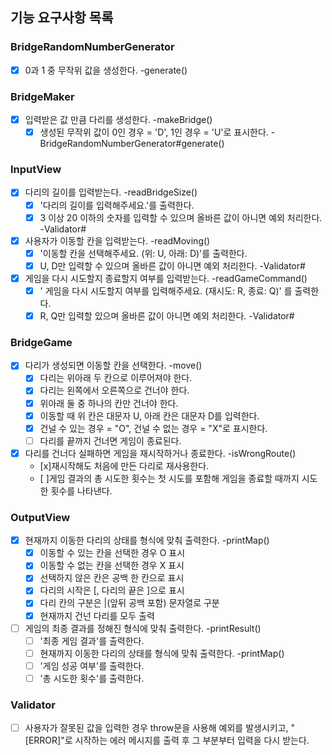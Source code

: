 ## 기능 요구사항 목록

### BridgeRandomNumberGenerator

- [x] 0과 1 중 무작위 값을 생성한다. -generate()

### BridgeMaker

- [x] 입력받은 값 만큼 다리를 생성한다. -makeBridge()
  - [x] 생성된 무작위 값이 0인 경우 = 'D', 1인 경우 = 'U'로 표시한다. -BridgeRandomNumberGenerator#generate()

### InputView

- [x] 다리의 길이를 입력받는다. -readBridgeSize()
  - [x] '다리의 길이를 입력해주세요.'를 출력한다.
  - [x] 3 이상 20 이하의 숫자를 입력할 수 있으며 올바른 값이 아니면 예외 처리한다. -Validator#
- [x] 사용자가 이동할 칸을 입력받는다. -readMoving()
  - [x] '이동할 칸을 선택해주세요. (위: U, 아래: D)'를 출력한다.
  - [x] U, D만 입력할 수 있으며 올바른 값이 아니면 예외 처리한다. -Validator#
- [x] 게임을 다시 시도할지 종료할지 여부를 입력받는다. -readGameCommand()
  - [x] ' 게임을 다시 시도할지 여부를 입력해주세요. (재시도: R, 종료: Q)' 를 출력한다.
  - [x] R, Q만 입력할 있으며 올바른 값이 아니면 예외 처리한다. -Validator#

### BridgeGame

- [x] 다리가 생성되면 이동할 칸을 선택한다. -move()
  - [x] 다리는 위아래 두 칸으로 이루어져야 한다.
  - [x] 다리는 왼쪽에서 오른쪽으로 건너야 한다.
  - [x] 위아래 둘 중 하나의 칸만 건너야 한다.
  - [x] 이동할 때 위 칸은 대문자 U, 아래 칸은 대문자 D를 입력한다.
  - [x] 건널 수 있는 경우 = "O", 건널 수 없는 경우 = "X"로 표시한다.
  - [ ] 다리를 끝까지 건너면 게임이 종료된다.
- [x] 다리를 건너다 실패하면 게임을 재시작하거나 종료한다. -isWrongRoute()
  - [x]재시작해도 처음에 만든 다리로 재사용한다.
  - [ ]게임 결과의 총 시도한 횟수는 첫 시도를 포함해 게임을 종료할 때까지 시도한 횟수를 나타낸다.

### OutputView

- [x] 현재까지 이동한 다리의 상태를 형식에 맞춰 출력한다. -printMap()
  - [x] 이동할 수 있는 칸을 선택한 경우 O 표시
  - [x] 이동할 수 없는 칸을 선택한 경우 X 표시
  - [x] 선택하지 않은 칸은 공백 한 칸으로 표시
  - [x] 다리의 시작은 [, 다리의 끝은 ]으로 표시
  - [x] 다리 칸의 구분은 |(앞뒤 공백 포함) 문자열로 구분
  - [x] 현재까지 건넌 다리를 모두 출력
- [ ] 게임의 최종 결과를 정해진 형식에 맞춰 출력한다. -printResult()
  - [ ] '최종 게임 결과'를 출력한다.
  - [ ] 현재까지 이동한 다리의 상태를 형식에 맞춰 출력한다. -printMap()
  - [ ] '게임 성공 여부'를 출력한다.
  - [ ] '총 시도한 횟수'를 출력한다.

### Validator

- [ ] 사용자가 잘못된 값을 입력한 경우 throw문을 사용해 예외를 발생시키고, "[ERROR]"로 시작하는 에러 메시지를 출력 후 그 부분부터 입력을 다시 받는다.
